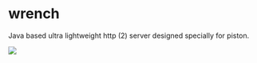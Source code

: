 # wrench
Java based ultra lightweight http (2) server designed specially for piston.

<img src="https://docs.google.com/drawings/d/1B-FTeHGkLuYqugNAAPMBohFH5UtafQR54qCHS-5E6-c/pub?w=960&amp;h=720">
